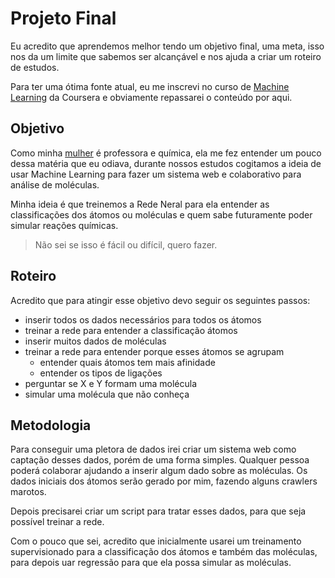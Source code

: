 # Projeto Final

Eu acredito que aprendemos melhor tendo um objetivo final, uma meta, isso nos da um limite que sabemos ser alcançável e nos ajuda a criar um roteiro de estudos.

Para ter uma ótima fonte atual, eu me inscrevi no curso de [Machine Learning](https://www.coursera.org/learn/machine-learning/) da Coursera e obviamente repassarei o conteúdo por aqui.

## Objetivo

Como minha [mulher](https://github.com/fpchemical/) é professora e química, ela me fez entender um pouco dessa matéria que eu odiava, durante nossos estudos cogitamos a ideia de usar Machine Learning para fazer um sistema web e colaborativo para análise de moléculas.

Minha ideia é que treinemos a Rede Neral para ela entender as classificações dos átomos ou moléculas e quem sabe futuramente poder simular reações químicas.

> Não sei se isso é fácil ou difícil, quero fazer.

## Roteiro

Acredito que para atingir esse objetivo devo seguir os seguintes passos:

- inserir todos os dados necessários para todos os átomos
- treinar a rede para entender a classificação átomos
- inserir muitos dados de moléculas
- treinar a rede para entender porque esses átomos se agrupam
  - entender quais átomos tem mais afinidade 
  - entender os tipos de ligações
- perguntar se X e Y formam uma molécula
- simular uma molécula que não conheça

## Metodologia

Para conseguir uma pletora de dados irei criar um sistema web como captação desses dados, porém de uma forma simples. Qualquer pessoa poderá colaborar ajudando a inserir algum dado sobre as moléculas. Os dados iniciais dos átomos serão gerado por mim, fazendo alguns crawlers marotos.  

Depois precisarei criar um script para tratar esses dados, para que seja possível treinar a rede.

Com o pouco que sei, acredito que inicialmente usarei um treinamento supervisionado para a classificação dos átomos e também das moléculas, para depois uar regressão para que ela possa simular as moléculas.
